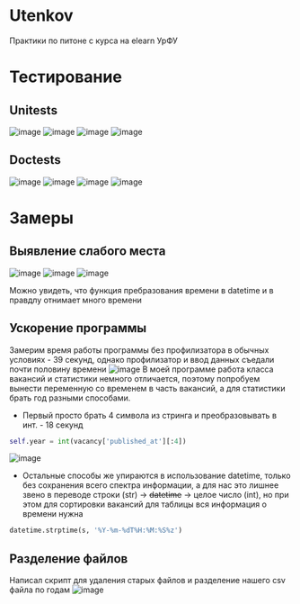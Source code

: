 # Utenkov
Практики по питоне с курса на elearn УрФУ
# Тестированиe
## Unitеsts
![image](https://user-images.githubusercontent.com/77449049/208920109-99b58c7c-c867-4efd-a2a5-c8d555c5c56e.png)
![image](https://user-images.githubusercontent.com/77449049/208920194-965decc3-92fe-4bcf-8076-bfa10103155a.png)
![image](https://user-images.githubusercontent.com/77449049/208920297-e437b826-46b7-46dd-b811-e52e1623b7c6.png)
![image](https://user-images.githubusercontent.com/77449049/208920440-eacb9252-a526-4e35-94c5-d63190f7cc55.png)


## Doctests
![image](https://user-images.githubusercontent.com/77449049/208919717-d09386f2-5527-4482-8f32-da55380f5657.png)
![image](https://user-images.githubusercontent.com/77449049/208919804-e174f5ea-675a-4890-9c90-b856395751e8.png)
![image](https://user-images.githubusercontent.com/77449049/208919863-52bccab8-3844-4f22-b955-077187484630.png)
![image](https://user-images.githubusercontent.com/77449049/208919933-dba77494-b9d8-45ed-805a-ef3a28e3d0ab.png)

# Замеры

## Выявление слабого места
![image](https://user-images.githubusercontent.com/77449049/208974612-d0a2787d-049f-46b8-a633-e7400b3c328a.png)
![image](https://user-images.githubusercontent.com/77449049/208971844-5873208e-85b9-411c-80cb-e64a379b84d7.png)
![image](https://user-images.githubusercontent.com/77449049/208971910-d63f4243-084b-4275-892f-6cf0c2c5e215.png)

Можно увидеть, что функция пребразования времени в datetime и в правдлу отнимает много времени

## Ускорение программы
Замерим время работы программы без профилизатора в обычных условиях - 39 секунд, однако профилизатор и ввод данных съедали почти половину времени
![image](https://user-images.githubusercontent.com/77449049/208978409-1875cccf-7e20-4662-a891-b0f13622e23b.png)
В моей программе работа класса вакансий и статистики немного отличается, поэтому попробуем вынести переменную со временем в часть вакансий,
а для статистики брать год разными способами.
- Первый просто брать 4 символа из стринга и преобразовывать в инт. - 18 секунд
```py
self.year = int(vacancy['published_at'][:4])
```
![image](https://user-images.githubusercontent.com/77449049/208979290-87fee578-3637-4cd7-843f-fbac349b3e5c.png)
- Остальные способы же упираются в использование datetime, только без сохранения всего спектра информации, а для нас это лишнее звено
в переводе строки (str) -> ~~datetime~~ -> целое число (int), но при этом для сортировки вакансий для таблицы вся информация о времени нужна
```py
datetime.strptime(s, '%Y-%m-%dT%H:%M:%S%z')
```
## Разделение файлов
Написал скрипт для удаления старых файлов и разделение нашего csv файла по годам
![image](https://user-images.githubusercontent.com/77449049/209677109-965ded7e-e684-4b57-adb9-ba73c93242cb.png)
